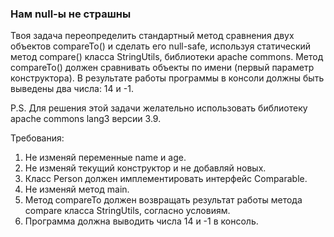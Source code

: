 
### Нам null-ы не страшны

Твоя задача переопределить стандартный метод сравнения двух объектов compareTo() и сделать его null-safe, используя статический метод compare() класса StringUtils, библиотеки apache commons.
Метод compareTo() должен сравнивать объекты по имени (первый параметр конструктора).
В результате работы программы в консоли должны быть выведены два числа: 14 и -1.

P.S. Для решения этой задачи желательно использовать библиотеку apache commons lang3 версии 3.9.


Требования:
1.	Не изменяй переменные name и age.
2.	Не изменяй текущий конструктор и не добавляй новых.
3.	Класс Person должен имплементировать интерфейс Comparable.
4.	Не изменяй метод main.
5.	Метод compareTo должен возвращать результат работы метода compare класса StringUtils, согласно условиям.
6.	Программа должна выводить числа 14 и -1 в консоль.


